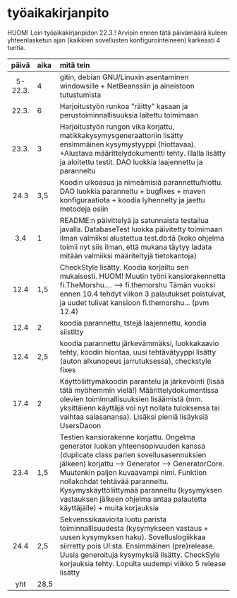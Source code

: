 # työaikakirjanpito

HUOM! Loin työaikakirjanpidon 22.3.! Arvioin ennen tätä päivämäärä
kuleen yhteenlasketun ajan (kaikkien sovellusten konfigurointeineen) karkeasti 4 tuntia.



| päivä  | aika | mitä tein  |
| :-----:|:-----| :-----|
| 5-22.3.| 4   | gitin, debian GNU/Linuxin asentaminen windowsille + NetBeanssiin ja aineistoon tutustumista|
| 22.3.  | 6    | Harjoitustyön runkoa "räitty" kasaan ja perustoiminnallisuuksia laitettu toimimaan |
| 23.3.  | 3  | Harjoitustyön rungon vika korjattu, matikkakysymysgeneraattoriin lisätty ensimmäinen kysymystyyppi (hiottavaa). +Alustava määrittelydokumentti tehty. Illalla lisätty ja aloitettu testit. DAO luokkia laajennettu ja paranneltu |
| 24.3   | 3,5  | Koodin ulkoasua ja nimeämisiä parannettu/hiottu. DAO luokkia paranneltu + bugfixes + maven konfiguraatiota + koodia lyhennelty ja jaettu metodeja osiin| 
| 3.4    | 1   | README:n päivittelyä ja satunnaista testailua javalla. DatabaseTest luokka päivitetty toimimaan ilman valmiiksi alustettua test.db:tä (koko ohjelma toimii nyt siis ilman, että mukana täytyy ladata mitään valmiiksi määriteltyjä tietokantoja)  | 
| 12.4    | 1,5  | CheckStyle lisätty. Koodia korjailtu sen mukaisesti.  HUOM! Muutin työni kansiorakennetta fi.TheMorshu.... --> fi.themorshu Tämän vuoksi ennen 10.4 tehdyt viikon 3 palautukset poistuivat, ja uudet tulivat kansioon fi.themorshu... (pvm 12.4) | 
| 12.4    | 2  | koodia parannettu, tstejä laajennettu, koodia siistitty  | 
| 12.4    | 2,5  | koodia parannettu järkevämmäksi, luokkakaavio tehty, koodin hiontaa, uusi tehtävätyyppi lisätty (auton alkunopeus jarrutuksessa), checkstyle fixes | 
| 17.4   | 2  | Käyttöliittymäkoodin parantelu ja järkevöinti (lisää tätä myöhemmin vielä!) Määrittelydokumentissa olevien toiminnallisuuksien lisäämistä (mm. yksittäienn käyttäjä voi nyt nollata tuloksensa tai vaihtaa salasanansa). Lisäksi pieniä lisäyksiä UsersDaoon  | 
| 23.4    | 1,5  | Testien kansiorakenne korjattu. Ongelma generator luokan yhteensopivuuden kanssa (duplicate class parien sovellusasennuksien jälkeen) korjattu --> Generator --> GeneratorCore. Muutenkin paljon kuvaavampi nimi. Funktion nollakohdat tehtävää paranneltu. Kysymyskäyttöliittymää paranneltu (kysymyksen vastauksen jälkeen ohjelma antaa palautetta käyttäjälle) + muita korjauksia | 
| 24.4   | 2,5  | Sekvenssikaavioita luotu parista toiminnallisuudesta (kysymykseen vastaus + uusen kysymyksen haku). Sovelluslogiikkaa siirretty pois UI:sta. Ensimmäinen (pre)release. Uusia generoituja kysymyksiä lisätty. CheckSyle korjauksia tehty. Lopulta uudempi viikko 5 release lisätty  | 
| yht    | 28,5  |   | 
